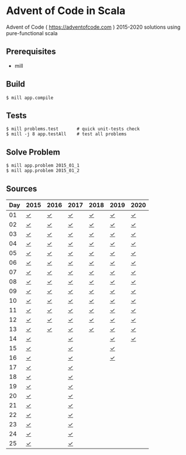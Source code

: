 # Advent of Code in Scala

Advent of Code ( https://adventofcode.com ) 2015-2020 solutions using pure-functional scala

Prerequisites
-----

* mill

Build
-----

    $ mill app.compile

Tests
-----

    $ mill problems.test       # quick unit-tests check
    $ mill -j 8 app.testAll    # test all problems

Solve Problem
-----

    $ mill app.problem 2015_01_1
    $ mill app.problem 2015_01_2

Sources
-----

Day | 2015 | 2016 | 2017 | 2018 | 2019 | 2020 |
--- | ---- | ---- | ---- | ---- | ---- | ---- |
01  | [✓](https://github.com/voivoid/scala-adventofcode/blob/master/problems/src/2015/01.scala) | [✓](https://github.com/voivoid/scala-adventofcode/blob/master/problems/src/2016/01.scala) | [✓](https://github.com/voivoid/scala-adventofcode/blob/master/problems/src/2017/01.scala) | [✓](https://github.com/voivoid/scala-adventofcode/blob/master/problems/src/2018/01.scala) | [✓](https://github.com/voivoid/scala-adventofcode/blob/master/problems/src/2019/01.scala) | [✓](https://github.com/voivoid/scala-adventofcode/blob/master/problems/src/2020/01.scala) |
02  | [✓](https://github.com/voivoid/scala-adventofcode/blob/master/problems/src/2015/02.scala) | [✓](https://github.com/voivoid/scala-adventofcode/blob/master/problems/src/2016/02.scala) | [✓](https://github.com/voivoid/scala-adventofcode/blob/master/problems/src/2017/02.scala) | [✓](https://github.com/voivoid/scala-adventofcode/blob/master/problems/src/2018/02.scala) | [✓](https://github.com/voivoid/scala-adventofcode/blob/master/problems/src/2019/02.scala) | [✓](https://github.com/voivoid/scala-adventofcode/blob/master/problems/src/2020/02.scala) |
03  | [✓](https://github.com/voivoid/scala-adventofcode/blob/master/problems/src/2015/03.scala) | [✓](https://github.com/voivoid/scala-adventofcode/blob/master/problems/src/2016/03.scala) | [✓](https://github.com/voivoid/scala-adventofcode/blob/master/problems/src/2017/03.scala) | [✓](https://github.com/voivoid/scala-adventofcode/blob/master/problems/src/2018/03.scala) | [✓](https://github.com/voivoid/scala-adventofcode/blob/master/problems/src/2019/03.scala) | [✓](https://github.com/voivoid/scala-adventofcode/blob/master/problems/src/2020/03.scala) |
04  | [✓](https://github.com/voivoid/scala-adventofcode/blob/master/problems/src/2015/04.scala) | [✓](https://github.com/voivoid/scala-adventofcode/blob/master/problems/src/2016/04.scala) | [✓](https://github.com/voivoid/scala-adventofcode/blob/master/problems/src/2017/04.scala) | [✓](https://github.com/voivoid/scala-adventofcode/blob/master/problems/src/2018/04.scala) | [✓](https://github.com/voivoid/scala-adventofcode/blob/master/problems/src/2019/04.scala) | [✓](https://github.com/voivoid/scala-adventofcode/blob/master/problems/src/2020/04.scala) |
05  | [✓](https://github.com/voivoid/scala-adventofcode/blob/master/problems/src/2015/05.scala) | [✓](https://github.com/voivoid/scala-adventofcode/blob/master/problems/src/2016/05.scala) | [✓](https://github.com/voivoid/scala-adventofcode/blob/master/problems/src/2017/05.scala) | [✓](https://github.com/voivoid/scala-adventofcode/blob/master/problems/src/2018/05.scala) | [✓](https://github.com/voivoid/scala-adventofcode/blob/master/problems/src/2019/05.scala) | [✓](https://github.com/voivoid/scala-adventofcode/blob/master/problems/src/2020/05.scala) |
06  | [✓](https://github.com/voivoid/scala-adventofcode/blob/master/problems/src/2015/06.scala) | [✓](https://github.com/voivoid/scala-adventofcode/blob/master/problems/src/2016/06.scala) | [✓](https://github.com/voivoid/scala-adventofcode/blob/master/problems/src/2017/06.scala) | [✓](https://github.com/voivoid/scala-adventofcode/blob/master/problems/src/2018/06.scala) | [✓](https://github.com/voivoid/scala-adventofcode/blob/master/problems/src/2019/06.scala) | [✓](https://github.com/voivoid/scala-adventofcode/blob/master/problems/src/2020/06.scala) |
07  | [✓](https://github.com/voivoid/scala-adventofcode/blob/master/problems/src/2015/07.scala) | [✓](https://github.com/voivoid/scala-adventofcode/blob/master/problems/src/2016/07.scala) | [✓](https://github.com/voivoid/scala-adventofcode/blob/master/problems/src/2017/07.scala) | [✓](https://github.com/voivoid/scala-adventofcode/blob/master/problems/src/2018/07.scala) | [✓](https://github.com/voivoid/scala-adventofcode/blob/master/problems/src/2019/07.scala) | [✓](https://github.com/voivoid/scala-adventofcode/blob/master/problems/src/2020/07.scala) |
08  | [✓](https://github.com/voivoid/scala-adventofcode/blob/master/problems/src/2015/08.scala) | [✓](https://github.com/voivoid/scala-adventofcode/blob/master/problems/src/2016/08.scala) | [✓](https://github.com/voivoid/scala-adventofcode/blob/master/problems/src/2017/08.scala) | [✓](https://github.com/voivoid/scala-adventofcode/blob/master/problems/src/2018/08.scala) | [✓](https://github.com/voivoid/scala-adventofcode/blob/master/problems/src/2019/08.scala) | [✓](https://github.com/voivoid/scala-adventofcode/blob/master/problems/src/2020/08.scala) |
09  | [✓](https://github.com/voivoid/scala-adventofcode/blob/master/problems/src/2015/09.scala) | [✓](https://github.com/voivoid/scala-adventofcode/blob/master/problems/src/2016/09.scala) | [✓](https://github.com/voivoid/scala-adventofcode/blob/master/problems/src/2017/09.scala) | [✓](https://github.com/voivoid/scala-adventofcode/blob/master/problems/src/2018/09.scala) | [✓](https://github.com/voivoid/scala-adventofcode/blob/master/problems/src/2019/09.scala) | [✓](https://github.com/voivoid/scala-adventofcode/blob/master/problems/src/2020/09.scala) |
10  | [✓](https://github.com/voivoid/scala-adventofcode/blob/master/problems/src/2015/10.scala) | [✓](https://github.com/voivoid/scala-adventofcode/blob/master/problems/src/2016/10.scala) | [✓](https://github.com/voivoid/scala-adventofcode/blob/master/problems/src/2017/10.scala) | [✓](https://github.com/voivoid/scala-adventofcode/blob/master/problems/src/2018/10.scala) | [✓](https://github.com/voivoid/scala-adventofcode/blob/master/problems/src/2019/10.scala) | [✓](https://github.com/voivoid/scala-adventofcode/blob/master/problems/src/2020/10.scala) |
11  | [✓](https://github.com/voivoid/scala-adventofcode/blob/master/problems/src/2015/11.scala) | [✓](https://github.com/voivoid/scala-adventofcode/blob/master/problems/src/2016/11.scala) | [✓](https://github.com/voivoid/scala-adventofcode/blob/master/problems/src/2017/11.scala) | [✓](https://github.com/voivoid/scala-adventofcode/blob/master/problems/src/2018/11.scala) | [✓](https://github.com/voivoid/scala-adventofcode/blob/master/problems/src/2019/11.scala) | [✓](https://github.com/voivoid/scala-adventofcode/blob/master/problems/src/2020/11.scala) |
12  | [✓](https://github.com/voivoid/scala-adventofcode/blob/master/problems/src/2015/12.scala) | [✓](https://github.com/voivoid/scala-adventofcode/blob/master/problems/src/2016/12.scala) | [✓](https://github.com/voivoid/scala-adventofcode/blob/master/problems/src/2017/12.scala) | [✓](https://github.com/voivoid/scala-adventofcode/blob/master/problems/src/2018/12.scala) | [✓](https://github.com/voivoid/scala-adventofcode/blob/master/problems/src/2019/12.scala) | [✓](https://github.com/voivoid/scala-adventofcode/blob/master/problems/src/2020/12.scala) |
13  | [✓](https://github.com/voivoid/scala-adventofcode/blob/master/problems/src/2015/13.scala) | [✓](https://github.com/voivoid/scala-adventofcode/blob/master/problems/src/2016/13.scala) | [✓](https://github.com/voivoid/scala-adventofcode/blob/master/problems/src/2017/13.scala) | [✓](https://github.com/voivoid/scala-adventofcode/blob/master/problems/src/2018/13.scala) | [✓](https://github.com/voivoid/scala-adventofcode/blob/master/problems/src/2019/13.scala) | [✓](https://github.com/voivoid/scala-adventofcode/blob/master/problems/src/2020/13.scala) |
14  | [✓](https://github.com/voivoid/scala-adventofcode/blob/master/problems/src/2015/14.scala) |      | [✓](https://github.com/voivoid/scala-adventofcode/blob/master/problems/src/2017/14.scala) |      | [✓](https://github.com/voivoid/scala-adventofcode/blob/master/problems/src/2019/14.scala) | [✓](https://github.com/voivoid/scala-adventofcode/blob/master/problems/src/2020/14.scala) |
15  | [✓](https://github.com/voivoid/scala-adventofcode/blob/master/problems/src/2015/15.scala) |      | [✓](https://github.com/voivoid/scala-adventofcode/blob/master/problems/src/2017/15.scala) |      | [✓](https://github.com/voivoid/scala-adventofcode/blob/master/problems/src/2019/15.scala) |      |
16  | [✓](https://github.com/voivoid/scala-adventofcode/blob/master/problems/src/2015/16.scala) |      | [✓](https://github.com/voivoid/scala-adventofcode/blob/master/problems/src/2017/16.scala) |      | [✓](https://github.com/voivoid/scala-adventofcode/blob/master/problems/src/2019/16.scala) |      |
17  | [✓](https://github.com/voivoid/scala-adventofcode/blob/master/problems/src/2015/17.scala) |      | [✓](https://github.com/voivoid/scala-adventofcode/blob/master/problems/src/2017/17.scala) |      |      |      |
18  | [✓](https://github.com/voivoid/scala-adventofcode/blob/master/problems/src/2015/18.scala) |      | [✓](https://github.com/voivoid/scala-adventofcode/blob/master/problems/src/2017/18.scala) |      |      |      |
19  | [✓](https://github.com/voivoid/scala-adventofcode/blob/master/problems/src/2015/19.scala) |      | [✓](https://github.com/voivoid/scala-adventofcode/blob/master/problems/src/2017/19.scala) |      |      |      |
20  | [✓](https://github.com/voivoid/scala-adventofcode/blob/master/problems/src/2015/20.scala) |      | [✓](https://github.com/voivoid/scala-adventofcode/blob/master/problems/src/2017/20.scala) |      |      |      |
21  | [✓](https://github.com/voivoid/scala-adventofcode/blob/master/problems/src/2015/21.scala) |      | [✓](https://github.com/voivoid/scala-adventofcode/blob/master/problems/src/2017/21.scala) |      |      |      |
22  | [✓](https://github.com/voivoid/scala-adventofcode/blob/master/problems/src/2015/22.scala) |      | [✓](https://github.com/voivoid/scala-adventofcode/blob/master/problems/src/2017/22.scala) |      |      |      |
23  | [✓](https://github.com/voivoid/scala-adventofcode/blob/master/problems/src/2015/23.scala) |      | [✓](https://github.com/voivoid/scala-adventofcode/blob/master/problems/src/2017/23.scala) |      |      |      |
24  | [✓](https://github.com/voivoid/scala-adventofcode/blob/master/problems/src/2015/24.scala) |      | [✓](https://github.com/voivoid/scala-adventofcode/blob/master/problems/src/2017/24.scala) |      |      |      |
25  | [✓](https://github.com/voivoid/scala-adventofcode/blob/master/problems/src/2015/25.scala) |      | [✓](https://github.com/voivoid/scala-adventofcode/blob/master/problems/src/2017/25.scala) |      |      |      |
